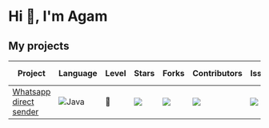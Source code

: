 # Hi 👋, I'm Agam

## My projects

Project | Language | Level | Stars | Forks | Contributors | Issues | License | Last commit
------- | -------- | ----- | ----- | ----- | ------------ | ------ | ------- | -----------
[Whatsapp direct sender](https://github.com/agamkoradiya/WhatsApp-Direct) | <img alt="Java" src="https://img.shields.io/badge/java-%23ED8B00.svg?&style=for-the-badge&logo=java&logoColor=white"/> | :rocket: | ![](https://badgen.net/github/stars/agamkoradiya/WhatsApp-Direct) | ![](https://badgen.net/github/forks/agamkoradiya/WhatsApp-Direct) | ![](https://badgen.net/github/contributors/agamkoradiya/WhatsApp-Direct) | ![](https://badgen.net/github/issues/agamkoradiya/WhatsApp-Direct) | ![](https://badgen.net/github/license/agamkoradiya/WhatsApp-Direct) | ![](https://badgen.net/github/last-commit/agamkoradiya/WhatsApp-Direct)
